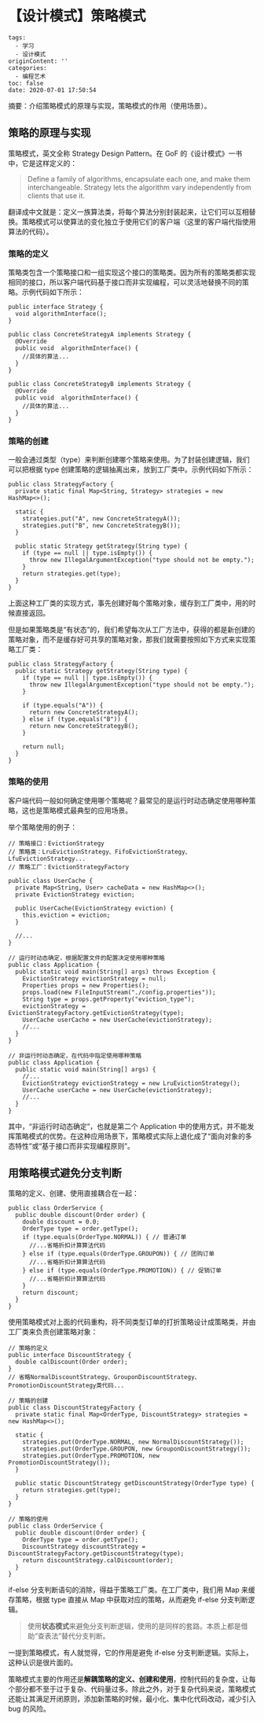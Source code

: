 # 【设计模式】策略模式

```
tags:
  - 学习
  - 设计模式
originContent: ''
categories:
  - 编程艺术
toc: false
date: 2020-07-01 17:50:54
```

摘要：介绍策略模式的原理与实现，策略模式的作用（使用场景）。


## 策略的原理与实现

策略模式，英文全称 Strategy Design Pattern。在 GoF 的《设计模式》一书中，它是这样定义的：
> Define a family of algorithms, encapsulate each one, and make them interchangeable. Strategy lets the algorithm vary independently from clients that use it.

翻译成中文就是：定义一族算法类，将每个算法分别封装起来，让它们可以互相替换。策略模式可以使算法的变化独立于使用它们的客户端（这里的客户端代指使用算法的代码）。

### 策略的定义

策略类包含一个策略接口和一组实现这个接口的策略类。因为所有的策略类都实现相同的接口，所以客户端代码基于接口而非实现编程，可以灵活地替换不同的策略。示例代码如下所示：

```
public interface Strategy {
  void algorithmInterface();
}

public class ConcreteStrategyA implements Strategy {
  @Override
  public void  algorithmInterface() {
    //具体的算法...
  }
}

public class ConcreteStrategyB implements Strategy {
  @Override
  public void  algorithmInterface() {
    //具体的算法...
  }
}
```

### 策略的创建

一般会通过类型（type）来判断创建哪个策略来使用。为了封装创建逻辑，我们可以把根据 type 创建策略的逻辑抽离出来，放到工厂类中。示例代码如下所示：

```
public class StrategyFactory {
  private static final Map<String, Strategy> strategies = new HashMap<>();

  static {
    strategies.put("A", new ConcreteStrategyA());
    strategies.put("B", new ConcreteStrategyB());
  }

  public static Strategy getStrategy(String type) {
    if (type == null || type.isEmpty()) {
      throw new IllegalArgumentException("type should not be empty.");
    }
    return strategies.get(type);
  }
}
```

上面这种工厂类的实现方式，事先创建好每个策略对象，缓存到工厂类中，用的时候直接返回。

但是如果策略类是“有状态”的，我们希望每次从工厂方法中，获得的都是新创建的策略对象，而不是缓存好可共享的策略对象，那我们就需要按照如下方式来实现策略工厂类：

```
public class StrategyFactory {
  public static Strategy getStrategy(String type) {
    if (type == null || type.isEmpty()) {
      throw new IllegalArgumentException("type should not be empty.");
    }

    if (type.equals("A")) {
      return new ConcreteStrategyA();
    } else if (type.equals("B")) {
      return new ConcreteStrategyB();
    }

    return null;
  }
}
```

### 策略的使用

客户端代码一般如何确定使用哪个策略呢？最常见的是运行时动态确定使用哪种策略，这也是策略模式最典型的应用场景。

举个策略使用的例子：

```
// 策略接口：EvictionStrategy
// 策略类：LruEvictionStrategy、FifoEvictionStrategy、LfuEvictionStrategy...
// 策略工厂：EvictionStrategyFactory

public class UserCache {
  private Map<String, User> cacheData = new HashMap<>();
  private EvictionStrategy eviction;

  public UserCache(EvictionStrategy eviction) {
    this.eviction = eviction;
  }

  //...
}

// 运行时动态确定，根据配置文件的配置决定使用哪种策略
public class Application {
  public static void main(String[] args) throws Exception {
    EvictionStrategy evictionStrategy = null;
    Properties props = new Properties();
    props.load(new FileInputStream("./config.properties"));
    String type = props.getProperty("eviction_type");
    evictionStrategy = EvictionStrategyFactory.getEvictionStrategy(type);
    UserCache userCache = new UserCache(evictionStrategy);
    //...
  }
}

// 非运行时动态确定，在代码中指定使用哪种策略
public class Application {
  public static void main(String[] args) {
    //...
    EvictionStrategy evictionStrategy = new LruEvictionStrategy();
    UserCache userCache = new UserCache(evictionStrategy);
    //...
  }
}
```

其中，“非运行时动态确定”，也就是第二个 Application 中的使用方式，并不能发挥策略模式的优势。在这种应用场景下，策略模式实际上退化成了“面向对象的多态特性”或“基于接口而非实现编程原则”。

## 用策略模式避免分支判断

策略的定义、创建、使用直接耦合在一起：
```
public class OrderService {
  public double discount(Order order) {
    double discount = 0.0;
    OrderType type = order.getType();
    if (type.equals(OrderType.NORMAL)) { // 普通订单
      //...省略折扣计算算法代码
    } else if (type.equals(OrderType.GROUPON)) { // 团购订单
      //...省略折扣计算算法代码
    } else if (type.equals(OrderType.PROMOTION)) { // 促销订单
      //...省略折扣计算算法代码
    }
    return discount;
  }
}
```

使用策略模式对上面的代码重构，将不同类型订单的打折策略设计成策略类，并由工厂类来负责创建策略对象：
```
// 策略的定义
public interface DiscountStrategy {
  double calDiscount(Order order);
}
// 省略NormalDiscountStrategy、GrouponDiscountStrategy、PromotionDiscountStrategy类代码...

// 策略的创建
public class DiscountStrategyFactory {
  private static final Map<OrderType, DiscountStrategy> strategies = new HashMap<>();

  static {
    strategies.put(OrderType.NORMAL, new NormalDiscountStrategy());
    strategies.put(OrderType.GROUPON, new GrouponDiscountStrategy());
    strategies.put(OrderType.PROMOTION, new PromotionDiscountStrategy());
  }

  public static DiscountStrategy getDiscountStrategy(OrderType type) {
    return strategies.get(type);
  }
}

// 策略的使用
public class OrderService {
  public double discount(Order order) {
    OrderType type = order.getType();
    DiscountStrategy discountStrategy = DiscountStrategyFactory.getDiscountStrategy(type);
    return discountStrategy.calDiscount(order);
  }
}
```

if-else 分支判断语句的消除，得益于策略工厂类。在工厂类中，我们用 Map 来缓存策略，根据 type 直接从 Map 中获取对应的策略，从而避免 if-else 分支判断逻辑。

> 使用**状态模式**来避免分支判断逻辑，使用的是同样的套路。本质上都是借助“查表法”替代分支判断。

一提到策略模式，有人就觉得，它的作用是避免 if-else 分支判断逻辑。实际上，这种认识是很片面的。

策略模式主要的作用还是**解耦策略的定义、创建和使用**，控制代码的复杂度，让每个部分都不至于过于复杂、代码量过多。除此之外，对于复杂代码来说，策略模式还能让其满足开闭原则，添加新策略的时候，最小化、集中化代码改动，减少引入 bug 的风险。
